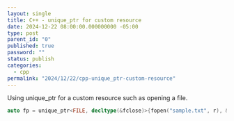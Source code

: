 ```yaml
---
layout: single
title: C++ - unique_ptr for custom resource
date: 2024-12-22 08:00:00.000000000 -05:00
type: post
parent_id: "0"
published: true
password: ""
status: publish
categories:
  - cpp
permalink: "2024/12/22/cpp-unique_ptr-custom-resource"
---
```


Using unique_ptr for a custom resource such as opening a file.

```cpp
auto fp = unique_ptr<FILE, decltype(&fclose)>{fopen("sample.txt", r), &fclose};
```
